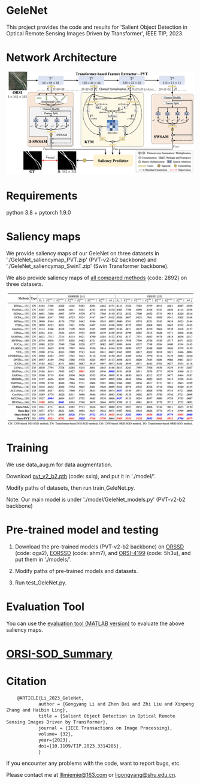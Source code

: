 # GeleNet
This project provides the code and results for 'Salient Object Detection in Optical Remote Sensing Images Driven by Transformer', IEEE TIP, 2023.

# Network Architecture
   <div align=center>
   <img src="https://github.com/MathLee/GeleNet/blob/main/images/GeleNet.png">
   </div>
   
   
# Requirements
   python 3.8 + pytorch 1.9.0


# Saliency maps
   We provide saliency maps of our GeleNet on three datasets in './GeleNet_saliencymap_PVT.zip' (PVT-v2-b2 backbone) and './GeleNet_saliencymap_SwinT.zip' (Swin Transformer backbone). 
   
   We also provide saliency maps of [all compared methods](https://pan.baidu.com/s/1-lTle7dISA2LNYbB9RPnPQ) (code: 2892) on three datasets.
      
   ![Image](https://github.com/MathLee/GeleNet/blob/main/images/table.png)
   
   
# Training
   We use data_aug.m for data augmentation. 
   
   Download [pvt_v2_b2.pth](https://pan.baidu.com/s/1U6Bsyhu0ynXckU6EnJM35w) (code: sxiq), and put it in './model/'. 
   
   Modify paths of datasets, then run train_GeleNet.py.

Note: Our main model is under './model/GeleNet_models.py' (PVT-v2-b2 backbone)



# Pre-trained model and testing
1. Download the pre-trained models (PVT-v2-b2 backbone) on [ORSSD](https://pan.baidu.com/s/1E6Llbauan4QXfgOvnrcP1w) (code: qga2), [EORSSD](https://pan.baidu.com/s/1dY_9UtDb5GVb9rFyBNDSCA) (code: ahm7), and [ORSI-4199](https://pan.baidu.com/s/1NPdsGBW72vGXgsZxYrJCcA) (code: 5h3u), and put them in './models/'.

2. Modify paths of pre-trained models and datasets.

3. Run test_GeleNet.py.

   
# Evaluation Tool
   You can use the [evaluation tool (MATLAB version)](https://github.com/MathLee/MatlabEvaluationTools) to evaluate the above saliency maps.


# [ORSI-SOD_Summary](https://github.com/MathLee/ORSI-SOD_Summary)
   
# Citation
        @ARTICLE{Li_2023_GeleNet,
                author = {Gongyang Li and Zhen Bai and Zhi Liu and Xinpeng Zhang and Haibin Ling},
                title = {Salient Object Detection in Optical Remote Sensing Images Driven by Transformer},
                journal = {IEEE Transactions on Image Processing},
                volume= {32},
                year={2023},
                doi={10.1109/TIP.2023.3314285},
                }
                
                
If you encounter any problems with the code, want to report bugs, etc.

Please contact me at lllmiemie@163.com or ligongyang@shu.edu.cn.
